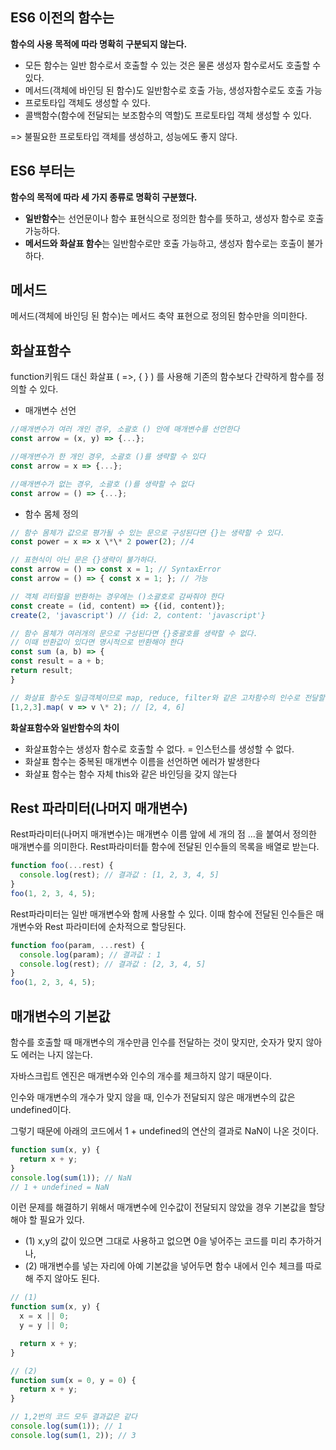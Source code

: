 ## ES6 이전의 함수는

**함수의 사용 목적에 따라 명확히 구분되지 않는다.**

- 모든 함수는 일반 함수로서 호출할 수 있는 것은 물론 생성자 함수로서도 호출할 수 있다.
- 메서드(객체에 바인딩 된 함수)도 일반함수로 호출 가능, 생성자함수로도 호출 가능
- 프로토타입 객체도 생성할 수 있다.
- 콜백함수(함수에 전달되는 보조함수의 역할)도 프로토타입 객체 생성할 수 있다.

=> 불필요한 프로토타입 객체를 생성하고, 성능에도 좋지 않다.

## ES6 부터는

**함수의 목적에 따라 세 가지 종류로 명확히 구분했다.**

- **일반함수**는 선언문이나 함수 표현식으로 정의한 함수를 뜻하고, 생성자 함수로 호출 가능하다.
- **메서드와 화살표 함수**는 일반함수로만 호출 가능하고, 생성자 함수로는 호출이 불가하다.

## 메서드

메서드(객체에 바인딩 된 함수)는 메서드 축약 표현으로 정의된 함수만을 의미한다.

## 화살표함수

function키워드 대신 화살표 ( =>, { } ) 를 사용해 기존의 함수보다 간략하게 함수를 정의할 수 있다.

- 매개변수 선언

```javascript
//매개변수가 여러 개인 경우, 소괄호 () 안에 매개변수를 선언한다
const arrow = (x, y) => {...};

//매개변수가 한 개인 경우, 소괄호 ()를 생략할 수 있다
const arrow = x => {...};

//매개변수가 없는 경우, 소괄호 ()를 생략할 수 없다
const arrow = () => {...};
```

- 함수 몸체 정의

```javascript
// 함수 몸체가 값으로 평가될 수 있는 문으로 구성된다면 {}는 생략할 수 있다.
const power = x => x \*\* 2 power(2); //4

// 표현식이 아닌 문은 {}생략이 불가하다.
const arrow = () => const x = 1; // SyntaxError
const arrow = () => { const x = 1; }; // 가능

// 객체 리터럴을 반환하는 경우에는 ()소괄호로 감싸줘야 한다
const create = (id, content) => {(id, content)};
create(2, 'javascript') // {id: 2, content: 'javascript'}

// 함수 몸체가 여러개의 문으로 구성된다면 {}중괄호를 생략할 수 없다.
// 이때 반환값이 있다면 명시적으로 반환해야 한다
const sum (a, b) => {
const result = a + b;
return result;
}

// 화살표 함수도 일급객체이므로 map, reduce, filter와 같은 고차함수의 인수로 전달할 수 있다.
[1,2,3].map( v => v \* 2); // [2, 4, 6]
```

**화살표함수와 일반함수의 차이**

- 화살표함수는 생성자 함수로 호출할 수 없다. = 인스턴스를 생성할 수 없다.
- 화살표 함수는 중복된 매개변수 이름을 선언하면 에러가 발생한다
- 화살표 함수는 함수 자체 this와 같은 바인딩을 갖지 않는다

## Rest 파라미터(나머지 매개변수)

Rest파라미터(나머지 매개변수)는 매개변수 이름 앞에 세 개의 점 ...을 붙여서 정의한 매개변수를 의미한다. Rest파라미터틑 함수에 전달된 인수들의 목록을 배열로 받는다.

```javascript
function foo(...rest) {
  console.log(rest); // 결과값 : [1, 2, 3, 4, 5]
}
foo(1, 2, 3, 4, 5);
```

Rest파라미터는 일반 매개변수와 함께 사용할 수 있다. 이때 함수에 전달된 인수들은 매개변수와 Rest 파라미터에 순차적으로 할당된다.

```javascript
function foo(param, ...rest) {
  console.log(param); // 결과값 : 1
  console.log(rest); // 결과값 : [2, 3, 4, 5]
}
foo(1, 2, 3, 4, 5);
```

## 매개변수의 기본값

함수를 호출할 때 매개변수의 개수만큼 인수를 전달하는 것이 맞지만, 숫자가 맞지 않아도 에러는 나지 않는다.

자바스크립트 엔진은 매개변수와 인수의 개수를 체크하지 않기 때문이다.

인수와 매개변수의 개수가 맞지 않을 때, 인수가 전달되지 않은 매개변수의 값은 undefined이다.

그렇기 때문에 아래의 코드에서 1 + undefined의 연산의 결과로 NaN이 나온 것이다.

```javascript
function sum(x, y) {
  return x + y;
}
console.log(sum(1)); // NaN
// 1 + undefined = NaN
```

이런 문제를 해결하기 위해서 매개변수에 인수값이 전달되지 않았을 경우 기본값을 할당해야 할 필요가 있다.

- (1) x,y의 값이 있으면 그대로 사용하고 없으면 0을 넣어주는 코드를 미리 추가하거나,
- (2) 매개변수를 넣는 자리에 아예 기본값을 넣어두면 함수 내에서 인수 체크를 따로 해 주지 않아도 된다.

```javascript
// (1)
function sum(x, y) {
  x = x || 0;
  y = y || 0;

  return x + y;
}

// (2)
function sum(x = 0, y = 0) {
  return x + y;
}

// 1,2번의 코드 모두 결과값은 같다
console.log(sum(1)); // 1
console.log(sum(1, 2)); // 3
```
